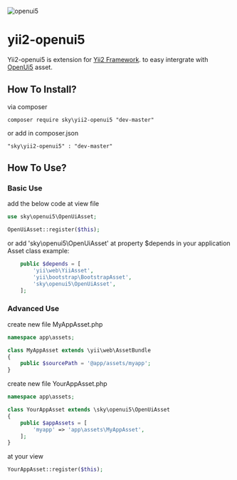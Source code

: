 ![openui5](http://openui5.org/images/OpenUI5_new_big_side.png)

yii2-openui5
============

Yii2-openui5 is extension for [Yii2 Framework](http://www.yiiframework.com/). to easy intergrate with [OpenUi5](http://openui5.org/) asset.

How To Install?
---------------
via composer
```
composer require sky\yii2-openui5 "dev-master"
```

or add in composer.json

```
"sky\yii2-openui5" : "dev-master"
```

How To Use?
-----------
### Basic Use
add the below code at view file
```php
use sky\openui5\OpenUiAsset;

OpenUiAsset::register($this);
```

or add 'sky\openui5\OpenUiAsset' at property $depends in your application Asset class
example:
```php
    public $depends = [
        'yii\web\YiiAsset',
        'yii\bootstrap\BootstrapAsset',
        'sky\openui5\OpenUiAsset',
    ];
```

### Advanced Use
create new file MyAppAsset.php
```php
namespace app\assets;

class MyAppAsset extends \yii\web\AssetBundle
{
    public $sourcePath = '@app/assets/myapp';
}
```

create new file YourAppAsset.php
```php
namespace app\assets;

class YourAppAsset extends \sky\openui5\OpenUiAsset
{
    public $appAssets = [
        'myapp' => 'app\assets\MyAppAsset',
    ];
}
```

at your view
```php
YourAppAsset::register($this);
```